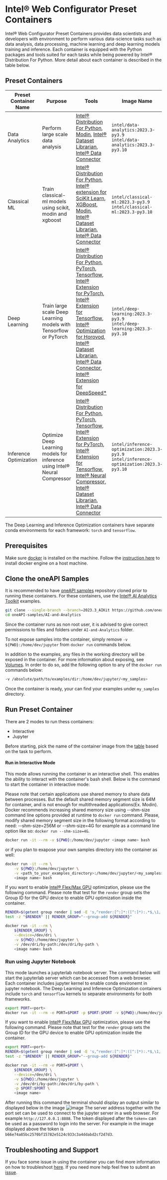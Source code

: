 # Intel® Web Configurator Preset Containers
Intel® Web Configurator Preset Containers provides data scientists and developers with environment to perform various data-science tasks such as data analysis, data processing, machine learning and deep learning models training and inference. Each container is equipped with the Python packages and tools suited for each tasks while being powered by Intel® Distribution For Python. More detail about each container is described in the table below.

## Preset Containers

| Preset Container Name | Purpose | Tools | Image Name |
| -----------------------------| ------------- | ------------- | ----------------- |
| Data Analytics | Perform large scale data analysis | [Intel® Distribution For Python](https://www.intel.com/content/www/us/en/developer/tools/oneapi/distribution-for-python.html), [Modin](https://github.com/modin-project/modin), [Intel® Dataset Librarian](https://github.com/IntelAI/models/tree/master/datasets/dataset_api), [Intel® Data Connector](https://github.com/IntelAI/models/tree/master/datasets/cloud_data_connector) | `intel/data-analytics:2023.3-py3.9`<br />`intel/data-analytics:2023.3-py3.10` |
| Classical ML | Train classical-ml models using scikit, modin and xgboost | [Intel® Distribution For Python](https://www.intel.com/content/www/us/en/developer/tools/oneapi/distribution-for-python.html), [Intel® extension for SciKit Learn](https://github.com/intel/scikit-learn-intelex), [XGBoost](https://github.com/dmlc/xgboost), [Modin](https://github.com/modin-project/modin), <br /> [Intel® Dataset Librarian](https://github.com/IntelAI/models/tree/master/datasets/dataset_api), [Intel® Data Connector](https://github.com/IntelAI/models/tree/master/datasets/cloud_data_connector) | `intel/classical-ml:2023.3-py3.9`<br />`intel/classical-ml:2023.3-py3.10` |
| Deep Learning | Train large scale Deep Learning models with Tensorflow or PyTorch | [Intel® Distribution For Python](https://www.intel.com/content/www/us/en/developer/tools/oneapi/distribution-for-python.html), [PyTorch](https://pytorch.org/), [Tensorflow](https://www.tensorflow.org/),<br /> [Intel® Extension for PyTorch](https://github.com/intel/intel-extension-for-pytorch), [Intel® Extension for Tensorflow](https://github.com/intel/intel-extension-for-tensorflow),<br /> [Intel® Optimization for Horovod](https://github.com/intel/intel-optimization-for-horovod), [Intel® Dataset Librarian](https://github.com/IntelAI/models/tree/master/datasets/dataset_api), [Intel® Data Connector](https://github.com/IntelAI/models/tree/master/datasets/cloud_data_connector), [Intel® Extension for DeepSpeed*](https://github.com/intel/intel-extension-for-deepspeed) | `intel/deep-learning:2023.3-py3.9`<br />`intel/deep-learning:2023.3-py3.10` |
| Inference Optimization | Optimize Deep Learning models for inference<br /> using Intel® Neural Compressor | [Intel® Distribution For Python](https://www.intel.com/content/www/us/en/developer/tools/oneapi/distribution-for-python.html), [PyTorch](https://pytorch.org/), [Tensorflow](https://www.tensorflow.org/), <br /> [Intel® Extension for PyTorch](https://github.com/intel/intel-extension-for-pytorch), [Intel® Extension for Tensorflow](https://github.com/intel/intel-extension-for-tensorflow),<br /> [Intel® Neural Compressor](https://github.com/intel/neural-compressor), [Intel® Dataset Librarian](https://github.com/IntelAI/models/tree/master/datasets/dataset_api), [Intel® Data Connector](https://github.com/IntelAI/models/tree/master/datasets/cloud_data_connector) | `intel/inference-optimization:2023.3-py3.9`<br />`intel/inference-optimization:2023.3-py3.10` |

The Deep Learning and Inference Optimization containers have separate conda environments for each framework: `torch` and `tensorflow`.

## Prerequisites
Make sure [docker](https://docs.docker.com/engine/) is installed on the machine. Follow the [instruction here](https://docs.docker.com/engine/install/) to install docker engine on a host machine.

## Clone the oneAPI Samples
It is recommended to have [oneAPI samples](https://github.com/oneapi-src/oneAPI-samples) repository cloned prior to running these containers.
For these containers, use the [Intel® AI Analytics Toolkit](https://github.com/oneapi-src/oneAPI-samples/tree/master/AI-and-Analytics) examples.

```bash
git clone --single-branch --branch=2023.3_AIKit https://github.com/oneapi-src/oneAPI-samples.git
cd oneAPI-samples/AI-and-Analytics
```
Since the container runs as non root user, it is advised to give correct permissions to files and folders under `AI-and-Analytics` folder.

To not expose samples into the container, simply remove `-v ${PWD}:/home/dev/jupyter` from `docker run` commands below.

In addition to the examples, any files in the working directory will be exposed in the container. For more information about exposing, see [Volumes](https://docs.docker.com/storage/volumes/).
In order to do so, add the following option to any of the `docker run` commands below:
```bash
-v /absolute/path/to/examples/dir:/home/dev/jupyter/<my_samples>
```
Once the container is ready, your can find your examples under `my_samples` directory.

## Run Preset Container
There are 2 modes to run thess containers:

* Interactive
* Jupyter

Before starting, pick the name of the container image from the [table](#preset-containers) based on the task to perform.

#### Run in Interactive Mode
This mode allows running the container in an interactive shell. This enables the ability to interact with the container's bash shell. Below is the command to start the container in interactive mode:

Please note that certain applications use shared memory to share data between processes. But the default shared memory segment size is 64M for container, and is not enough for multithreaded applications(Ex. Modin). Docker recommends increasing shared memory size using --shm-size command line options provided at runtime to `docker run` command. Please, modify shared memory segment size in the following format according to need: --shm-size=256M or --shm-size=4G for example as a command line option like so: `docker run --shm-size=4G`.

```bash
docker run -it --rm -v ${PWD}:/home/dev/jupyter <image name> bash
```
or if you plan to exapose your own samples directory into the container as well:
```bash
docker run -it --rm \
    -v ${PWD}:/home/dev/jupyter \
    -v <path_to_your_examples_directory>:/home/dev/jupyter/<my_samples> \
    <image name> bash
```

If you want to enable [Intel® Flex/Max GPU](https://www.intel.com/content/www/us/en/products/details/discrete-gpus/data-center-gpu.html) optimization, please use the following command. Please note that test for the `render` group sets the Group ID for the GPU device to enable GPU optimization inside the container.

```bash
RENDER=$(getent group render | sed -E 's,^render:[^:]*:([^:]*):.*$,\1,')
test -z "$RENDER" || RENDER_GROUP="--group-add ${RENDER}"

docker run -it --rm \
    ${RENDER_GROUP} \
    --device=/dev/dri \
    -v ${PWD}:/home/dev/jupyter \
    -v /dev/dri/by-path:/dev/dri/by-path \
    <image name> bash
```

### Run using Jupyter Notebook
This mode launches a jupyterlab notebook server. The command below will start the jupyterlab server which can be accessed from a web browser. Each container includes jupyter kernel to enable conda environemt in jupyter notebook. The Deep Learning and Inference Optimization containers include  `torch` and `tensorflow` kernels to separate environments for both frameworks.

```bash
export PORT=<port>
docker run -it --rm -e PORT=$PORT -p $PORT:$PORT -v ${PWD}:/home/dev/jupyter <image name>
```

If you want to enable [Intel® Flex/Max GPU](https://www.intel.com/content/www/us/en/products/details/discrete-gpus/data-center-gpu.html) optimization, please use the following command. Please note that test for the `render` group sets the Group ID for the GPU device to enable GPU optimization inside the container.

```bash
export PORT=<port>
RENDER=$(getent group render | sed -E 's,^render:[^:]*:([^:]*):.*$,\1,')
test -z "$RENDER" || RENDER_GROUP="--group-add ${RENDER}"

docker run -it --rm -e PORT=$PORT \
    ${RENDER_GROUP} \
    --device=/dev/dri \
    -v ${PWD}:/home/dev/jupyter \
    -v /dev/dri/by-path:/dev/dri/by-path \
    -p $PORT:$PORT \
    <image name>
```

After running this command the terminal should display an output similar to displayed below in the image ![image](https://github.com/intel/ai-containers/assets/18349036/0a8a2d05-f7b0-4a9f-994e-bcc4e4b703a0) The server address together with the port set can be used to connect to the jupyter server in a web browser. For example `http://127.0.0.1:8888`. The token displayed after the `token=` can be used as a password to login into the server. For example in the image displayed above the token is `b66e74a85bc2570bf15782e5124c933c3a4ddabd2cf2d7d3`.

## Troubleshooting and Support
If you face some issue in using the container you can find more information on how to troubleshoot [here](https://github.com/intel/ai-containers#troubleshooting). If you need more help feel free to submit an [issue](https://github.com/intel/ai-containers/issues).
